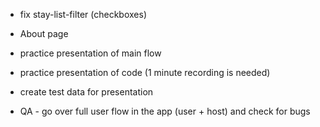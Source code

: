 - fix stay-list-filter (checkboxes)
- About page

- practice presentation of main flow
- practice presentation of code (1 minute recording is needed)
- create test data for presentation
- QA - go over full user flow in the app (user + host) and check for bugs
